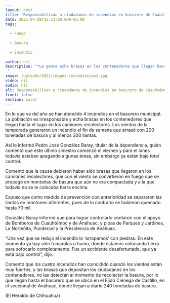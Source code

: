 ```yaml
---
layout: post
title: "Responsabilizan a ciudadanos de incendios en basurero de Cuauhtémoc"
date: 2021-04-28T15:13:00.000-06:00
tags:
  
  - Fuego
  
  - Basura
  
  - incendio
  
author: nil
description: "*La gente echa brasas en los contenedores que llegan hasta el lugar en camiones recolectores "
image: /uploads/2021/images-incendiocuau2.jpg
video: nil
audio: nil
alt: Responsabilizan a ciudadanos de incendios en basurero de Cuauhtémoc
front: false
section: Local
---
```


En lo que va del año se han atendido 4 incendios en el basurero municipal. La población es irresponsable y echa brasas en los contenedores que llegan hasta el lugar en los camiones recolectores. Los vientos de la temporada generaron un incendio el fin de semana que arrasó con 200 toneladas de basura y al menos 300 llantas.

Así lo informó Pedro José González Baray, titular de la dependencia, quien comentó que este último siniestro comenzó el viernes y para el lunes todavía estaban apagando algunas áreas, sin embargo ya están bajo total control.

Comentó que la causa debieron haber sido brasas que llegaron en los camiones recolectores, que con el viento se convirtieron en fuego que se propagó en montañas de basura que aún no era compactada y a la que todavía no se le colocaba tierra encima.

Expuso que como medida de prevención con anterioridad se separaron las llantas en montones diferentes, pues de lo contrario se hubieran quemado hasta 70 mil.

González Baray informó que para lograr controlarlo contaron con el apoyo de Bomberos de Cuauhtémoc y de Anáhuac, y pipas de Parques y Jardines, La Norteñita, Pondercel y la Presidencia de Anáhuac.

“Una vez que se redujo el incendio lo ‘arropamos’ con piedras. En este momento ya hay sólo fumarolas o humo, donde estamos colocando tierra para sofocarlo completamente. Fue un accidente desafortunado, que ya está bajo control”, dijo.

Comentó que los cuatro incendios han coincidido cuando los vientos están muy fuertes, y las brasas que depositan los ciudadanos en los contenedores, no las detectan al momento de recolectar la basura, por lo que llegan hasta el basurero que se ubica en el Ejido Ciénega de Castillo, en el seccional de Anáhuac, donde llegan a diario 240 toneladas de basura.

(El Heraldo de Chihuahua)